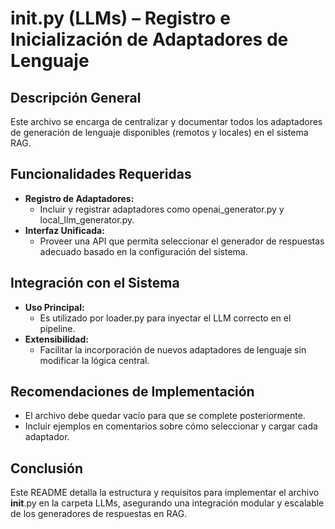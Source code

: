 # __init__.py (LLMs) – Registro e Inicialización de Adaptadores de Lenguaje

## Descripción General
Este archivo se encarga de centralizar y documentar todos los adaptadores de generación de lenguaje disponibles (remotos y locales) en el sistema RAG.

## Funcionalidades Requeridas
- **Registro de Adaptadores:**  
  - Incluir y registrar adaptadores como openai_generator.py y local_llm_generator.py.
- **Interfaz Unificada:**  
  - Proveer una API que permita seleccionar el generador de respuestas adecuado basado en la configuración del sistema.

## Integración con el Sistema
- **Uso Principal:**  
  - Es utilizado por loader.py para inyectar el LLM correcto en el pipeline.
- **Extensibilidad:**  
  - Facilitar la incorporación de nuevos adaptadores de lenguaje sin modificar la lógica central.

## Recomendaciones de Implementación
- El archivo debe quedar vacío para que se complete posteriormente.
- Incluir ejemplos en comentarios sobre cómo seleccionar y cargar cada adaptador.

## Conclusión
Este README detalla la estructura y requisitos para implementar el archivo __init__.py en la carpeta LLMs, asegurando una integración modular y escalable de los generadores de respuestas en RAG.
